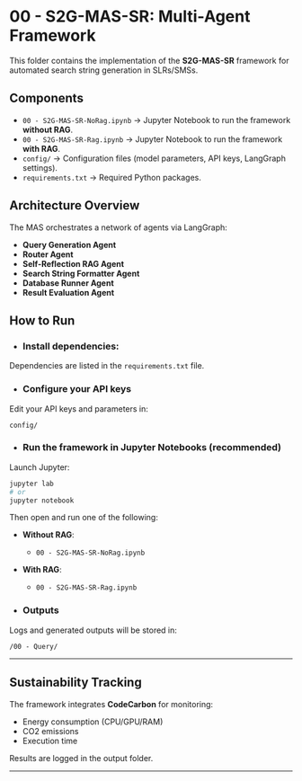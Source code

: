 # 00 - S2G-MAS-SR: Multi-Agent Framework

This folder contains the implementation of the **S2G-MAS-SR** framework for automated search string generation in SLRs/SMSs.

## Components

- `00 - S2G-MAS-SR-NoRag.ipynb` → Jupyter Notebook to run the framework **without RAG**.
- `00 - S2G-MAS-SR-Rag.ipynb` → Jupyter Notebook to run the framework **with RAG**.
- `config/` → Configuration files (model parameters, API keys, LangGraph settings).
- `requirements.txt` → Required Python packages.

## Architecture Overview

The MAS orchestrates a network of agents via LangGraph:
- **Query Generation Agent**
- **Router Agent**
- **Self-Reflection RAG Agent**
- **Search String Formatter Agent**
- **Database Runner Agent**
- **Result Evaluation Agent**

## How to Run

- ### Install dependencies:

Dependencies are listed in the `requirements.txt` file.

- ### Configure your API keys

Edit your API keys and parameters in:

```
config/
```

- ### Run the framework in **Jupyter Notebooks (recommended)**

Launch Jupyter:

```bash
jupyter lab
# or
jupyter notebook
```

Then open and run one of the following:

- **Without RAG**: 
  - `00 - S2G-MAS-SR-NoRag.ipynb`

- **With RAG**:  
  - `00 - S2G-MAS-SR-Rag.ipynb`

- ### Outputs

Logs and generated outputs will be stored in:

```
/00 - Query/
```

---

## Sustainability Tracking

The framework integrates **CodeCarbon** for monitoring:
- Energy consumption (CPU/GPU/RAM)
- CO2 emissions
- Execution time

Results are logged in the output folder.

---
